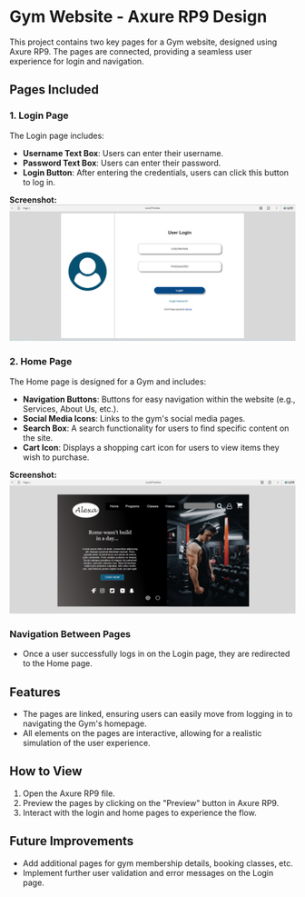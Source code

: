 # Gym Website - Axure RP9 Design

This project contains two key pages for a Gym website, designed using Axure RP9. The pages are connected, providing a seamless user experience for login and navigation.

## Pages Included

### 1. Login Page
The Login page includes:
- **Username Text Box**: Users can enter their username.
- **Password Text Box**: Users can enter their password.
- **Login Button**: After entering the credentials, users can click this button to log in.

**Screenshot:**
![Login Page](https://github.com/manuka8/HCI-IT3213-Day01/blob/c95aaec5ca1d6385a8467c3757a4c09c29472cea/login-page.png)

### 2. Home Page
The Home page is designed for a Gym and includes:
- **Navigation Buttons**: Buttons for easy navigation within the website (e.g., Services, About Us, etc.).
- **Social Media Icons**: Links to the gym's social media pages.
- **Search Box**: A search functionality for users to find specific content on the site.
- **Cart Icon**: Displays a shopping cart icon for users to view items they wish to purchase.

**Screenshot:**
![Home Page](https://github.com/manuka8/HCI-IT3213-Day01/blob/c95aaec5ca1d6385a8467c3757a4c09c29472cea/home.png)

### Navigation Between Pages
- Once a user successfully logs in on the Login page, they are redirected to the Home page.

## Features
- The pages are linked, ensuring users can easily move from logging in to navigating the Gym's homepage.
- All elements on the pages are interactive, allowing for a realistic simulation of the user experience.

## How to View
1. Open the Axure RP9 file.
2. Preview the pages by clicking on the "Preview" button in Axure RP9.
3. Interact with the login and home pages to experience the flow.

## Future Improvements
- Add additional pages for gym membership details, booking classes, etc.
- Implement further user validation and error messages on the Login page.
